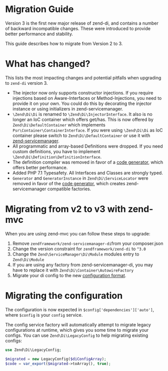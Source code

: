 # Migration Guide

Version 3 is the first new major release of zend-di, and contains a number of
backward incompatible changes. These were introduced to provide better performance
and stability.

This guide describes how to migrate from Version 2 to 3.

# What has changed?

This lists the most impacting changes and potential pitfalls when
upgrading to `zend-di` version 3.

* The injector now only supports constructor injections. If you require injections
  based on Aware-Interfaces or Method-Injections, you need to provide it on your
  own. You could do this by decorating the injector instance or using initializers
  in zend-servicemanager.
* `\Zend\Di\Di` is renamed to `\Zend\Di\InjectorInterface`. It also is no longer
  an IoC container which offers get/has. This is now offered by
  `Zend\Di\DefaultContainer` which implements `Psr\Container\ContainerInterface`.
  If you were using `\Zend\Di\Di` as IoC container please switch to
  `Zend\Di\DefaultContainer` or use it with [zend-servicemanager](cookbook/use-with-servicemanager.md).
* All programmatic and array-based Definitions were dropped. If you need custom
  definitions, you have to implement `\Zend\Di\Definition\DefinitionInterface`.
* The definition compiler was removed in favor of a [code generator](codegen.md),
  which offers better performance.
* Added PHP 7.1 Typesafety. All Interfaces and Classes are strongly typed.
* `Generator` and `GeneratorInstance` in `Zend\Di\ServiceLocator` were removed
  in favor of the [code generator](codegen.md), which creates zend-servicemanager
  compatible factories.

# Migrating from v2 to v3 with zend-mvc

When you are using zend-mvc you can follow these steps to upgrade:

1. Remove `zendframework/zend-servicemanager-di`from your composer.json
2. Change the version constraint for `zendframework/zend-di` to `^3.0`
3. Change the `Zend\ServiceManager\Di\Module` modules entry to `Zend\Di\Module`
4. If you are using any factory from zend-servicemanager-di, you may have to
   replace it with `Zend\Di\Container\AutowireFactory`
5. Migrate your di config to the new [configuration format](config.md).

# Migrating the configuration

The configuration is now expected in `$config['dependencies']['auto']`, where
`$config` is your `config` service.

The config service factory will automatically attempt to migrate legacy
configurations at runtime, which gives you some time to migrate your configs.
You can use `Zend\Di\LegacyConfig` to help migrating existing configs:

```php
use Zend\Di\LegacyConfig;

$migrated = new LegacyConfig($diConfigArray);
$code = var_export($migrated->toArray(), true);
```

